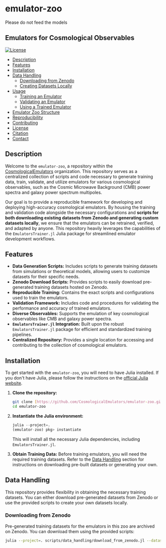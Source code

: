 # emulator-zoo
Please do not feed the models

## Emulators for Cosmological Observables

[![License](https://img.shields.io/github/license/CosmologicalEmulators/emulator-zoo)](LICENSE)
- [Description](#description)
- [Features](#features)
- [Installation](#installation)
- [Data Handling](#data-handling)
    - [Downloading from Zenodo](#downloading-from-zenodo)
    - [Creating Datasets Locally](#creating-datasets-locally)
- [Usage](#usage)
    - [Training an Emulator](#training-an-emulator)
    - [Validating an Emulator](#validating-an-emulator)
    - [Using a Trained Emulator](#using-a-trained-emulator)
- [Emulator Zoo Structure](#emulator-zoo-structure)
- [Reproducibility](#reproducibility)
- [Contributing](#contributing)
- [License](#license)
- [Citation](#citation)
- [Contact](#contact)

## Description

Welcome to the `emulator-zoo`, a repository within the [CosmologicalEmulators](https://github.com/CosmologicalEmulators) organization. This repository serves as a centralized collection of scripts and code necessary to generate training data, train, validate, and utilize emulators for various cosmological observables, such as the Cosmic Microwave Background (CMB) power spectra and galaxy power spectrum multipoles.

Our goal is to provide a reproducible framework for developing and deploying high-accuracy cosmological emulators. By housing the training and validation code alongside the necessary configurations and **scripts for both downloading existing datasets from Zenodo and generating custom datasets locally**, we ensure that the emulators can be retrained, verified, and adapted by anyone. This repository heavily leverages the capabilities of the `EmulatorsTrainer.jl` Julia package for streamlined emulator development workflows.

## Features

* **Data Generation Scripts:** Includes scripts to generate training datasets from simulations or theoretical models, allowing users to customize datasets for their specific needs.
* **Zenodo Download Scripts:** Provides scripts to easily download pre-generated training datasets hosted on Zenodo.
* **Reproducible Training:** Contains the exact scripts and configurations used to train the emulators.
* **Validation Framework:** Includes code and procedures for validating the performance and accuracy of trained emulators.
* **Diverse Observables:** Supports the emulation of key cosmological observables like CMB and galaxy power spectra.
* **`EmulatorsTrainer.jl` Integration:** Built upon the robust `EmulatorsTrainer.jl` package for efficient and standardized training pipelines.
* **Centralized Repository:** Provides a single location for accessing and contributing to the collection of cosmological emulators.

## Installation

To get started with the `emulator-zoo`, you will need to have Julia installed. If you don't have Julia, please follow the instructions on the [official Julia website](https://julialang.org/downloads/).

1.  **Clone the repository:**
    ```bash
    git clone [https://github.com/CosmologicalEmulators/emulator-zoo.git](https://github.com/CosmologicalEmulators/emulator-zoo.git)
    cd emulator-zoo
    ```

2.  **Instantiate the Julia environment:**
    ```julia
    julia --project=.
    (emulator-zoo) pkg> instantiate
    ```
    This will install all the necessary Julia dependencies, including `EmulatorsTrainer.jl`.

3.  **Obtain Training Data:**
    Before training emulators, you will need the required training datasets. Refer to the [Data Handling](#data-handling) section for instructions on downloading pre-built datasets or generating your own.

## Data Handling

This repository provides flexibility in obtaining the necessary training datasets. You can either download pre-generated datasets from Zenodo or use the provided scripts to create your own datasets locally.

### Downloading from Zenodo

Pre-generated training datasets for the emulators in this zoo are archived on Zenodo. You can download them using the provided scripts:

```bash
julia --project=. scripts/data_handling/download_from_zenodo.jl --dataset <dataset_name>
```
